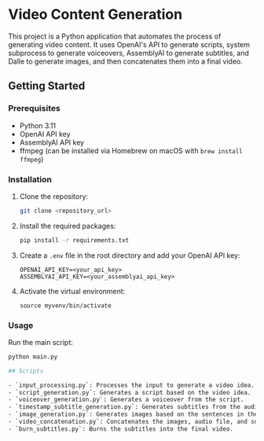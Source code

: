 # Video Content Generation

This project is a Python application that automates the process of generating video content. It uses OpenAI's API to generate scripts, system subprocess to generate voiceovers, AssemblyAI to generate subtitles, and Dalle to generate images, and then concatenates them into a final video.

## Getting Started

### Prerequisites

- Python 3.11
- OpenAI API key
- AssemblyAI API key
- ffmpeg (can be installed via Homebrew on macOS with `brew install ffmpeg`)

### Installation

1. Clone the repository:
    ```sh
    git clone <repository_url>
    ```
2. Install the required packages:
    ```sh
    pip install -r requirements.txt
    ```
3. Create a `.env` file in the root directory and add your OpenAI API key:
    ```
    OPENAI_API_KEY=<your_api_key>
    ASSEMBLYAI_API_KEY=<your_assemblyai_api_key>
    ```
4. Activate the virtual environment:
    ```
    source myvenv/bin/activate
    ```

### Usage

Run the main script:
```sh
python main.py

## Scripts

- `input_processing.py`: Processes the input to generate a video idea.
- `script_generation.py`: Generates a script based on the video idea.
- `voiceover_generation.py`: Generates a voiceover from the script.
- `timestamp_subtitle_generation.py`: Generates subtitles from the audio file.
- `image_generation.py`: Generates images based on the sentences in the subtitles.
- `video_concatenation.py`: Concatenates the images, audio file, and subtitles into a final video.
- `burn_subtitles.py`: Burns the subtitles into the final video.